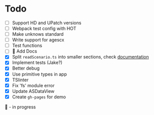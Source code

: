 # Todo

- [ ] Support HD and UPatch versions
- [ ] Webpack test config with HOT
- [ ] Make unknows standard
- [ ] Write support for agescx
- [ ] Test functions
- [ ] :runner: Add Docs
- [x] Split `readScenario.ts` into smaller sections, check [documentation](http://dderevjanik.github.io/agescx/formatscx/)
- [x] Implement tests (Jake?)
- [x] Better debug
- [x] Use primitive types in app
- [x] TSlinter
- [x] Fix 'fs' module error
- [x] Update ASDataView
- [x] Create `gh-pages` for demo

:runner: - in progress
